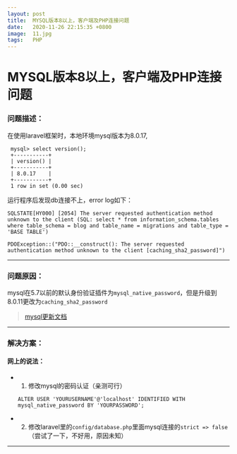 ```yaml
---
layout: post
title:  MYSQL版本8以上，客户端及PHP连接问题
date:   2020-11-26 22:15:35 +0800
image:  11.jpg
tags:   PHP
---
```


# MYSQL版本8以上，客户端及PHP连接问题

### 问题描述：

  在使用laravel框架时，本地环境mysql版本为8.0.17,
  ```
   mysql> select version();
   +-----------+
   | version() |
   +-----------+
   | 8.0.17    |
   +-----------+
   1 row in set (0.00 sec)
   ```
   运行程序后发现db连接不上，error log如下：
   ```
   SQLSTATE[HY000] [2054] The server requested authentication method unknown to the client (SQL: select * from information_schema.tables where table_schema = blog and table_name = migrations and table_type = 'BASE TABLE')
   ```
   ```
   PDOException::("PDO::__construct(): The server requested authentication method unknown to the client [caching_sha2_password]")
   ```
--------

### 问题原因：

  mysql在5.7以前的默认身份验证插件为`mysql_native_password`，但是升级到8.0.11更改为`caching_sha2_password`  
  > [mysql更新文档](https://dev.mysql.com/doc/refman/8.0/en/caching-sha2-pluggable-authentication.html)

--------

### 解决方案：

#### 网上的说法：

* 1.  修改mysql的密码认证（亲测可行）
    ```
    ALTER USER 'YOURUSERNAME'@'localhost' IDENTIFIED WITH mysql_native_password BY 'YOURPASSWORD';
    ```
* 2.  修改laravel里的`config/database.php`里面mysql连接的`strict => false`（尝试了一下，不好用，原因未知）

--------
